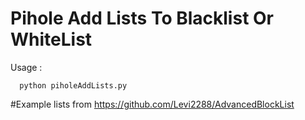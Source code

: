 # Pihole Add Lists To Blacklist Or WhiteList

Usage : 

```
  python piholeAddLists.py 
```


#Example lists from https://github.com/Levi2288/AdvancedBlockList
